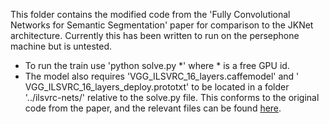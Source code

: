 This folder contains the modified code from the 'Fully Convolutional Networks for Semantic Segmentation' paper for comparison to the JKNet architecture. Currently this has been written to run on the persephone machine but is untested.
- To run the train use 'python solve.py *' where * is a free GPU id.
- The model also requires 'VGG_ILSVRC_16_layers.caffemodel' and ' VGG_ILSVRC_16_layers_deploy.prototxt' to be located in a folder '../ilsvrc-nets/' relative to the solve.py file. This conforms to the original code from the paper, and the relevant files can be found [here](https://gist.github.com/ksimonyan/211839e770f7b538e2d8#file-readme-md).